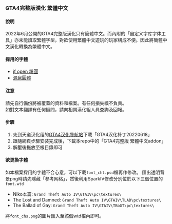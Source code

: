 ### GTA4完整版漢化 繁體中文

#### 說明
2022年6月公開的GTA4完整版漢化只有簡體中文。而內附的「自定义字库字体工具」亦未能讀取繁體字型，對欲使用繁體中文遊玩的玩家構成不便。因此將簡體中文漢化轉換為繁體中文。<br>

#### 採用的字體
- [jf open 粉圓](https://github.com/justfont/open-huninn-font)
- [源泉圓體](https://github.com/ButTaiwan/gensen-font)

#### 注意
請先自行備份將被覆蓋的資料和檔案。有任何損失概不負責。<br>
如對文本翻譯有任何疑問，請向相闗漢化組人員查詢及回報。<br>

#### 步驟
1. 先到天道汉化组的[GTA4汉化导航站](https://b9348.gitee.io/#1)下載「GTA4汉化补丁20220618」<br>
2. 跟隨網頁步驟安裝完成後，下載本repo中的「GTA4完整版 繁體中文addon」<br>
3. 解壓後拖放至根目錄即可<br>

#### 欲更換字體
如本檔案採用的字體不合心意，可以下載`font_cht.psd`檔再作修改。
匯出透明背景png時請先隱藏「参考网格」，然後利用SparkIV修改分別位於以下三個位置的`font.wtd`
- Niko本篇: `Grand Theft Auto IV\GTAIV\pc\textures\`
- The Lost and Damned: `Grand Theft Auto IV\GTAIV\TLAD\pc\textures\`
- The Ballad of Gay: `Grand Theft Auto IV\GTAIV\TBoGT\pc\textures\`

將`font_chs.png`的圖片匯入至該個wtd檔內即可。<br>
